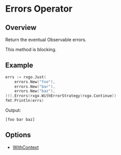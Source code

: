 # Errors Operator

## Overview

Return the eventual Observable errors.

This method is blocking.

## Example

```go
errs := rxgo.Just(
	errors.New("foo"),
	errors.New("bar"),
	errors.New("baz"),
)().Errors(rxgo.WithErrorStrategy(rxgo.Continue))
fmt.Println(errs)
```

Output:

```
[foo bar baz]
```

## Options

* [WithContext](options.md#withcontext)